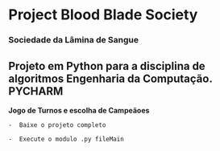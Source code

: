 # Project Blood Blade Society 
### Sociedade da Lâmina de Sangue

## Projeto em Python para a disciplina de algoritmos Engenharia da Computação. PYCHARM
**Jogo de Turnos e escolha de Campeãoes**

```
-  Baixe o projeto completo

-  Execute o modulo .py fileMain
```


